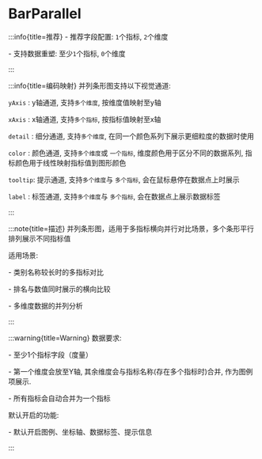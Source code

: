 # BarParallel

:::info{title=推荐}
\- 推荐字段配置: `1`个指标, `2`个维度

\- 支持数据重塑: 至少`1`个指标, `0`个维度

:::

:::info{title=编码映射}
并列条形图支持以下视觉通道:

`yAxis`  : y轴通道, 支持`多个维度`, 按维度值映射至y轴

`xAxis`  : x轴通道, 支持`多个指标`, 按指标值映射至x轴

`detail` : 细分通道, 支持`多个维度`, 在同一个颜色系列下展示更细粒度的数据时使用

`color`  : 颜色通道, 支持`多个维度`或 `一个指标`, 维度颜色用于区分不同的数据系列, 指标颜色用于线性映射指标值到图形颜色

`tooltip`: 提示通道, 支持`多个维度`与 `多个指标`, 会在鼠标悬停在数据点上时展示

`label`  : 标签通道, 支持`多个维度`与 `多个指标`, 会在数据点上展示数据标签

:::

:::note{title=描述}
并列条形图，适用于多指标横向并行对比场景，多个条形平行排列展示不同指标值

适用场景:

\- 类别名称较长时的多指标对比

\- 排名与数值同时展示的横向比较

\- 多维度数据的并列分析

:::

:::warning{title=Warning}
数据要求:

\- 至少1个指标字段（度量）

\- 第一个维度会放至Y轴, 其余维度会与指标名称(存在多个指标时)合并, 作为图例项展示.

\- 所有指标会自动合并为一个指标

默认开启的功能:

\- 默认开启图例、坐标轴、数据标签、提示信息

:::

